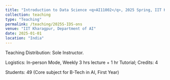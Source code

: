 ```yaml
---
title: "Introduction to Data Science <q>AI11002</q>, 2025 Spring, IIT Kharagpur"
collection: teaching
type: "Teaching"
permalink: /teaching/2025S-IDS-ons
venue: "IIT Kharagpur, Department of AI"
date: 2025-01-01
location: "India"
---
```

Teaching Distribution: Sole Instructor. 
<p>
Logistics: In-person Mode, Weekly 3 hrs lecture + 1 hr Tutorial; Credits: 4
</p>
<p>
Students: 49 (Core subject for B-Tech in AI, First Year)
</p>



